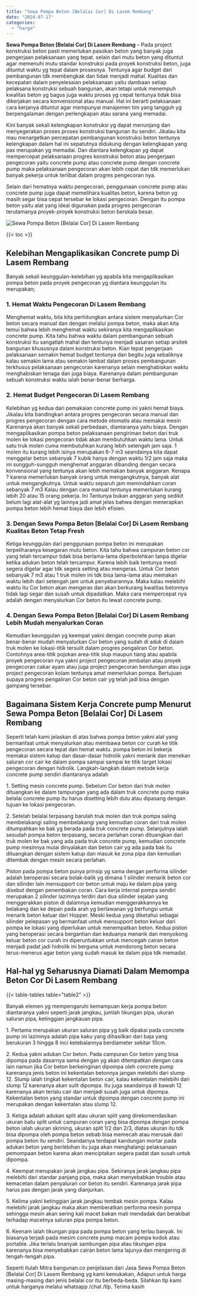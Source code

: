 ```yaml
---
title: "Sewa Pompa Beton [Belalai Cor] Di Lasem Rembang"
date: "2024-07-17"
categories: 
  - "harga"
---
```


**Sewa Pompa Beton \[Belalai Cor\] Di Lasem Rembang** – Pada project konstruksi beton pasti memerlukan pasokan beton yang banyak juga pengerjaan pelaksanaan yang tepat. selain dari mutu beton yang dituntut agar memenuhi mutu standar konstruksi pada proyek konstruksi beton, juga dituntut waktu yg tepat dalam prosesnya. Tentunya agar budget dari pembangunan tdk membengkak dan tidak menjadi mahal. Kualitas dan kecepatan dalam penyelesaian pelaksanaan yaitu dambaan setiap pelaksana konstruksi sebuah bangunan, akan tetapi untuk menempuh kwalitas beton yg bagus juga waktu proses yg cepat tentunya tidak bisa dikerjakan secara konvensional atau manual. Hal ini berarti pelaksanaan cara kerjanya dituntut agar mempunyai manajemen tim yang tangguh yg berpengalaman dengan perlengkapan atau sarana yang memadai.

Kini banyak sekali kelengkapan konstruksi yg dapat menunjang dan menyegerakan proses proses konstruksi bangunan itu sendiri. Jikalau kita mau menargetkan percepatan pembangunan konstruksi beton tentunya kelengkapan dalam hal ini sepatutnya didukung dengan kelengkapan yang pas merupakan yg memadai. Dan diantara kelengkapan yg dapat mempercepat pelaksanaan progres konstruksi beton atau pengerjaan pengecoran yaitu concrete pump atau concrete pump dengan concrete pump maka pelaksanaan pengecoran akan lebih cepat dan tdk memerlukan banyak pekerja untuk terlibat dalam progres pengecoran nya.

Selain dari hematnya waktu pengecoran, penggunaan concrete pump atau concrete pump juga dapat memelihara kualitas beton, karena beton yg masih segar bisa cepat tersebar ke lokasi pengecoran. Dengan itu pompa beton yaitu alat yang ideal digunakan pada progres pengecoran terutamanya proyek-proyek konstruksi beton berskala besar.

![Sewa Pompa Beton [Belalai Cor] Di Lasem Rembang](/images/sewa-concrete-pump-21.png)

{{< toc >}}

## Kelebihan Mengaplikasikan Concrete pump Di Lasem Rembang

Banyak sekali keunggulan-kelebihan yg apabila kita mengaplikasikan pompa beton pada proyek pengecoran yg diantara keunggulan itu merupakan;

### 1\. Hemat Waktu Pengecoran Di Lasem Rembang

Menghemat waktu, bila kita perhitungkan antara sistem menyalurkan Cor beton secara manual dan dengan melalui pompa beton, maka akan kita temui bahwa lebih menghemat waktu sekiranya kita mengaplikasikan concrete pump. Kita tahu bahwa waktu dalam pembangunan sebuah konstruksi itu sangatlah mahal dan tentunya menjadi sasaran setiap arsitek bangunan khususnya dalam konstruksi beton. Kian tepat pengerjaan pelaksanaan semakin hemat budget tentunya dan begitu juga sebaliknya kalau semakin lama atau semakin lambat dalam proses pembangunan terkhusus pelaksanaan pengecoran karenanya selain menghabiskan waktu menghabiskan tenaga dan juga biaya. Karenanya dalam pembangunan sebuah konstruksi waktu ialah benar-benar berharga.

### 2\. Hemat Budget Pengecoran Di Lasem Rembang

Kelebihan yg kedua dari pemakaian concrete pump ini yakni hemat biaya. Jikalau kita bandingkan antara progres pengecoran secara manual dan progres pengecoran dengan cara metode otomatis atau memakai mesin Karenanya akan banyak sekali perbedaan, diantaranya yaitu biaya. Dengan mengaplikasikan pompa beton pelaksanaan pengiriman beton dari truk molen ke lokasi pengecoran tidak akan membutuhkan waktu lama. Untuk satu truk molen cuma membutuhkan kurang lebih setengah jam saja. 1 molen itu kurang lebih isinya merupakan 6-7 m3 seandainya kita dapat menggelar beton sebanyak 7 kubik hanya dengan waktu 1/2 jam saja maka ini sungguh-sungguh menghemat anggaran dibanding dengan secara konvensional yang tentunya akan lebih memakan banyak anggaran. Kenapa ? karena memerlukan banyak orang untuk mengangkutnya, banyak alat untuk mengangkutnya. Untuk waktu separuh jam memindahkan coran sebanyak 7 m3 Kalau dengan cara manual tentunya memerlukan kurang lebih 20 atau 15 orang pekerja. Ini Tentunya bukan anggaran yang sedikit belum lagi alat-alat yg lainnya jadi amat jelas bahwa dengan menerapkan pompa beton lebih hemat biaya dan lebih efisien.

### 3\. Dengan Sewa Pompa Beton \[Belalai Cor\] Di Lasem Rembang Kualitas Beton Tetap Fresh

Ketiga keunggulan dari penggunaan pompa beton ini merupakan terpeliharanya kesegaran mutu beton. Kita tahu bahwa campuran beton cor yang telah tercampur tidak bisa berlama-lama diperbolehkan tanpa digelar ketika adukan beton telah tercampur. Karena lebih baik tentunya mesti segera digelar agar tdk segera setting atau mengeras. Untuk Cor beton sebanyak 7 m3 atau 1 truk molen ini tdk bisa lama-lama atau memakan waktu lebih dari setengah jam untuk penyebarannya. Maka kalau melebihi waktu itu Cor beton akan mengeras dan akan berkurang kwalitas betonnya tidak lagi segar dan susah untuk dipadatkan. Maka cara mempercepat nya adalah dengan menyalurkan Cor beton itu lewat concrete pump.

### 4\. Dengan Sewa Pompa Beton \[Belalai Cor\] Di Lasem Rembang Lebih Mudah menyalurkan Coran

Kemudian keunggulan yg keempat yakni dengan concrete pump akan benar-benar mudah menyalurkan Cor beton yang sudah di aduk di dalam truk molen ke lokasi-titik tersulit dalam progres pengaliran Cor beton. Contohnya area-titik pojokan area-titik slup maupun tiang atau apabila proyek pengecoran nya yakni project pengecoran jembatan atau proyek pengecoran cakar ayam atau juga project pengecoran bendungan atau juga project pengecoran kolam tentunya amat memerlukan pompa. Bertujuan supaya progres pengaliran Cor beton cair yg telah jadi bisa dengan gampang tersebar.

## Bagaimana Sistem Kerja Concrete pump Menurut Sewa Pompa Beton \[Belalai Cor\] Di Lasem Rembang

Seperti telah kami jelaskan di atas bahwa pompa beton yakni alat yang bermanfaat untuk menyalurkan atau membawa beton cor curah ke titik pengecoran secara tepat dan hemat waktu. pompa beton ini bekerja memakai sistem katup dan dasar-dasar hidrolik yakni menarik dan menekan saluran cor cair ke dalam pompa sampai sampai ke titik target lokasi pengecoran dengan hidrolik. Langkah-langkah dalam metode kerja concrete pump sendiri diantaranya adalah

1\. Setting mesin concrete pump. Sebelum Cor beton dari truk molen dituangkan ke dalam tampungan yang ada dalam truk concrete pump maka belalai concrete pump itu harus disetting lebih dulu atau dipasang dengan tujuan ke lokasi pengecoran.

2\. Setelah belalai terpasang barulah truk molen dan truk pompa saling membelakangi saling membelakangi yang kemudian coran dari truk molen ditumpahkan ke bak yg berada pada truk concrete pump. Selanjutnya ialah sesudah pompa beton terpasang, secara perlahan coran dituangkan dari truk molen ke bak yang ada pada truk concrete pump, kemudian concrete pump mesinnya mulai dinyalakan dan beton cair yg ada pada bak itu dituangkan dengan sistem katup dan masuk ke zona pipa dan kemudian ditembak dengan mesin secara perlahan.

Piston pada pompa beton punya prinsip yg sama dengan performa silinder adalah beroperasi secara bolak-balik yg dimana 1 silinder menarik beton cor dan silinder lain mensupport cor beton untuk maju ke dalam pipa yang disebut dengan penembakan coran. Cara kerja internal pompa sendiri merupakan 2 silinder lazimnya terdiri dari dua silinder sejalan yang menggerakkan piston di dalamnya kemudian menggerakkannya ke belakang dan ke depan pada arah yg berlawanan yg berfungsi untuk menarik beton keluar dari Hopper. Meski kedua yang diketahui sebagai silinder pelepasan yg bermanfaat untuk mensupport beton keluar dari pompa ke lokasi yang diperlukan untuk menempatkan beton. Kedua piston yang beroperasi secara bergantian dan keduanya menarik dan menyokong keluar beton cor curah ini diperuntukkan untuk mencegah cairan beton menjadi padat jadi hidrolik ini berguna untuk mendorong beton secara terus-menerus agar beton yang sudah masuk ke dalam pipa tdk memadat.

## Hal-hal yg Seharusnya Diamati Dalam Memompa Beton Cor Di Lasem Rembang

{{< table-tables table="table2" >}}

Banyak elemen yg mempengaruhi kemampuan kerja pompa beton diantaranya yakni seperti jarak jangkau, jumlah tikungan pipa, ukuran saluran pipa, ketinggian jangkauan pipa.

1\. Pertama merupakan ukuran saluran pipa yg baik dipakai pada concrete pump ini lazimnya adalah pipa kaku yang dihasilkan dari baja yang berukuran 3 hingga 8 inci ketebalannya berdiameter sekitar 10cm.

2\. Kedua yakni adukan Cor beton. Pada campuran Cor beton yang bisa dipompa pada dasarnya sama dengan yg akan ditempatkan dengan cara lain namun jika Cor beton berkeinginan dipompa oleh concrete pump karenanya jenis beton ini kekentalan betonnya jangan melebihi dari slump 12. Slump ialah tingkat kekentalan beton cair, kalau kekentalan melebihi dari slump 12 karenanya akan sulit dipompa. Itu juga seandainya di bawah 12 karenanya akan terlalu cair dan menjadi susah juga untuk dipompa. Kekentalan beton yang standar untuk dipompa dengan concrete pump ini merupakan dengan kekentalan atau slump 12.

3\. Ketiga adalah adukan split atau ukuran split yang direkomendasikan ukuran batu split untuk campuran coran yang bisa dipompa dengan pompa beton ialah ukuran skrining, ukuran split 1/2 dan 2/3, diatas ukuran itu tdk bisa dipompa oleh pompa beton sebab bisa memecah atau merusak dari pompa beton itu sendiri. Seandainya terdapat kandungan mortar pada adukan beton yang berlebihan itu juga akan menghalangi pelaksanaan pemompaan beton karena akan menciptakan segera padat dan susah untuk dipompa.

4\. Keempat merupakan jarak jangkau pipa. Sekiranya jarak jangkau pipa melebihi dari standar panjang pipa, maka akan menyebabkan trouble atau kemacetan dalam penyaluran cor beton itu sendiri. Karenanya jarak pipa harus pas dengan jarak yang dianjurkan.

5\. Kelima yakni ketinggian jarak jangkau tembak mesin pompa. Kalau melebihi jarak jangkau maka akan memberatkan performa mesin pompa sehingga mesin akan sering kali macet bakan mati mendadak dan berakibat terhadap macetnya saluran pipa pompa beton.

6\. Keenam ialah tikungan pipa pada pompa beton yang terlau banyak. Ini biasanya terjadi pada mesim concrete pump macam pompa kodok atau portable. Jika terlalu bnanyak sambungan pipa atau tikungan pipa karenanya bisa menyebabkan cairan beton lama lajunya dan mengering di tengah-tengah pipa.

Seperti itulah Mitra bangunan.co penjelasan dari Jasa Sewa Pompa Beton \[Belalai Cor\] Di Lasem Rembang yg kami kemukakan, Adapun untuk harga masing-masing dari jenis belalai cor itu berbeda-beda. Silahkan tlp kami untuk harganya melalui whatsapp /chat /tlp. Terima kasih
